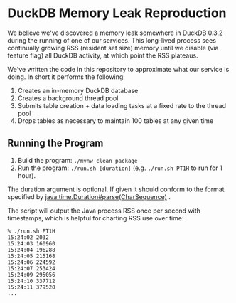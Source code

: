 # DuckDB Memory Leak Reproduction

We believe we've discovered a memory leak somewhere in DuckDB 0.3.2 during the running of one of our services. This
long-lived process sees continually growing RSS (resident set size) memory until we disable (via feature flag) all
DuckDB activity, at which point the RSS plateaus.

We've written the code in this repository to approximate what our service is doing. In short it performs the following:

1. Creates an in-memory DuckDB database
2. Creates a background thread pool
3. Submits table creation + data loading tasks at a fixed rate to the thread pool
4. Drops tables as necessary to maintain 100 tables at any given time

## Running the Program

1. Build the program: `./mvnw clean package`
2. Run the program: `./run.sh [duration]` (e.g. `./run.sh PT1H` to run for 1 hour).

The duration argument is optional. If given it should conform to the format specified by
[java.time.Duration#parse(CharSequence)](https://docs.oracle.com/javase/8/docs/api/java/time/Duration.html#parse-java.lang.CharSequence-)
.

The script will output the Java process RSS once per second with timestamps, which is helpful for charting RSS use over
time:

```
% ./run.sh PT1H
15:24:02 2032
15:24:03 160960
15:24:04 196288
15:24:05 215168
15:24:06 224592
15:24:07 253424
15:24:09 295056
15:24:10 337712
15:24:11 379520
...
```
